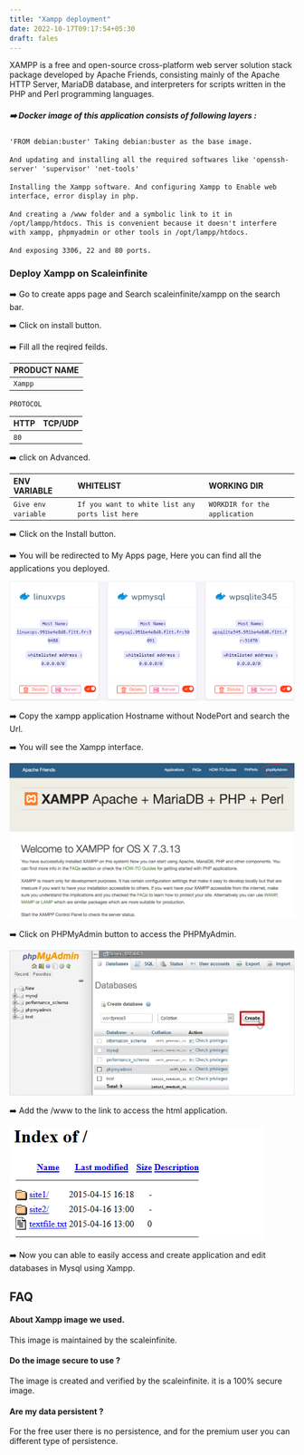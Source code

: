 ```yaml
---
title: "Xampp deployment"
date: 2022-10-17T09:17:54+05:30
draft: fales
---
```



XAMPP is a free and open-source cross-platform web server solution stack package developed by Apache Friends, consisting mainly of the Apache HTTP Server, MariaDB database, and interpreters for scripts written in the PHP and Perl programming languages.

##### ➡️ Docker image of this application consists of following layers :

```
'FROM debian:buster' Taking debian:buster as the base image.

And updating and installing all the required softwares like 'openssh-server' 'supervisor' 'net-tools'

Installing the Xampp software. And configuring Xampp to Enable web interface, error display in php.

And creating a /www folder and a symbolic link to it in /opt/lampp/htdocs. This is convenient because it doesn't interfere with xampp, phpmyadmin or other tools in /opt/lampp/htdocs.

And exposing 3306, 22 and 80 ports.
```


### Deploy Xampp on Scaleinfinite

➡️ Go to create apps page and Search scaleinfinite/xampp on the search bar.

➡️ Click on install button. 

➡️ Fill all the reqired feilds.

| PRODUCT NAME  |
| :--------     | 
| `Xampp`       |

`PROTOCOL`

| HTTP          | TCP/UDP       |
| :--------     | :--------     |
| `80`          |               |

➡️ click on Advanced.

| ENV VARIABLE         |  WHITELIST                                                       |        WORKING DIR          |
| :---------           | :--------                                                        |:----------------------------| 
| `Give env variable`  | `If you want to white list any ports list here`                  |`WORKDIR for the application`|

➡️ Click on the Install button.

➡️ You will be redirected to My Apps page, Here you can find all the applications you deployed.

![App Screenshot](images/myapps.png)

➡️ Copy the xampp application Hostname without NodePort and search the Url. 

➡️ You will see the Xampp interface. 

![App Screenshot](images/xampp.png)

➡️ Click on PHPMyAdmin button to access the PHPMyAdmin.

![App Screenshot](images/phpmyadmin.png)

➡️ Add the /www to the link to access the html application.

![App Screenshot](images/index.png)

➡️ Now you can able to easily access and create application and edit databases in Mysql using Xampp.


## FAQ

#### About Xampp image we used.

This image is maintained by the scaleinfinite.

#### Do the image secure to use ?

The image is created and verified by the scaleinfinite. it is a 100% secure image.

#### Are my data persistent ?

For the free user there is no persistence, and for the premium user you can different type of persistence.





